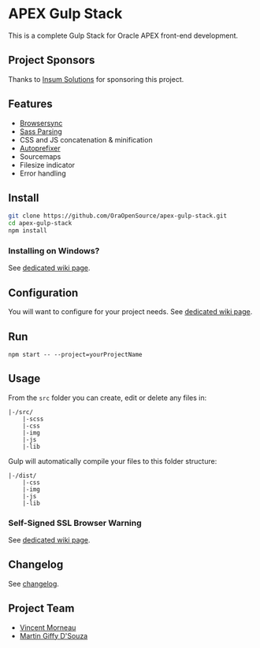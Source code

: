# APEX Gulp Stack
This is a complete Gulp Stack for Oracle APEX front-end development.

## Project Sponsors
Thanks to [Insum Solutions](http://insum.ca/) for sponsoring this project.

## Features
- [Browsersync](http://www.browsersync.io/)
- [Sass Parsing](http://sass-lang.com/)
- CSS and JS concatenation & minification
- [Autoprefixer](https://github.com/postcss/autoprefixer)
- Sourcemaps
- Filesize indicator
- Error handling

## Install
```bash
git clone https://github.com/OraOpenSource/apex-gulp-stack.git
cd apex-gulp-stack
npm install
```

### Installing on Windows?
See [dedicated wiki page](https://github.com/OraOpenSource/apex-gulp-stack/wiki/Installing-on-Windows).

## Configuration
You will want to configure for your project needs. See [dedicated wiki page](https://github.com/OraOpenSource/apex-gulp-stack/wiki/Config.json).

## Run
`npm start -- --project=yourProjectName`

## Usage
From the `src` folder you can create, edit or delete any files in:
```
|-/src/
	|-scss
    |-css
    |-img
    |-js
    |-lib
```

Gulp will automatically compile your files to this folder structure:
```
|-/dist/
    |-css
    |-img
    |-js
    |-lib
```

### Self-Signed SSL Browser Warning
See [dedicated wiki page](https://github.com/OraOpenSource/apex-gulp-stack/wiki/Self-Signed-SSL-Browser-Warning).

## Changelog
See [changelog](changelog.md).

## Project Team
- [Vincent Morneau](https://github.com/vincentmorneau)
- [Martin Giffy D'Souza](https://github.com/martindsouza)
